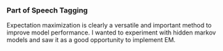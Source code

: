 ### Part of Speech Tagging

Expectation maximization is clearly a versatile and important method to improve model performance. I wanted to experiment with hidden markov models and saw it as a good opportunity to implement EM.
